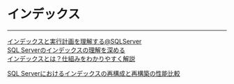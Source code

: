# インデックス

---

[インデックスと実行計画を理解する@SQLServer](https://qiita.com/okuzou1/items/f710bcde64beb22cd50b)  
[SQL Serverのインデックスの理解を深める](https://qiita.com/fuk101/items/2e6a225a97a14f0f2850)  
[インデックスとは？仕組みをわかりやすく解説](https://products.sint.co.jp/siob/blog/index)  

[SQL Serverにおけるインデックスの再構成と再構築の性能比較](https://techblog.zozo.com/entry/sqlserver-index-reorganize-vs-rebuild)  
